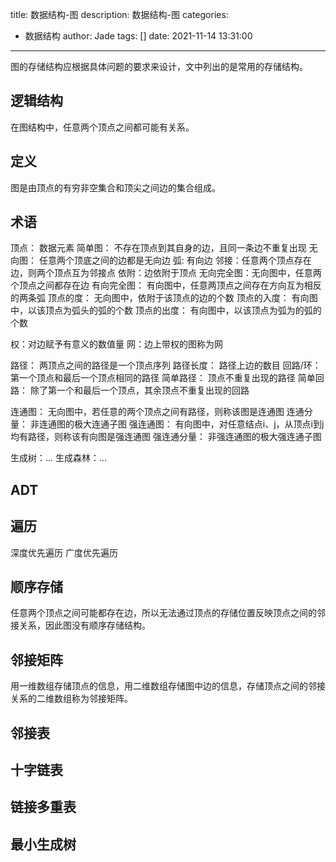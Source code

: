 title: 数据结构-图
description: 数据结构-图
categories:
  - 数据结构
author: Jade
tags: []
date: 2021-11-14 13:31:00
---
图的存储结构应根据具体问题的要求来设计，文中列出的是常用的存储结构。

## 逻辑结构
在图结构中，任意两个顶点之间都可能有关系。

## 定义
图是由顶点的有穷非空集合和顶尖之间边的集合组成。

## 术语
顶点： 数据元素
简单图： 不存在顶点到其自身的边，且同一条边不重复出现
无向图： 任意两个顶底之间的边都是无向边
弧: 有向边
邻接：任意两个顶点存在边，则两个顶点互为邻接点
依附：边依附于顶点
无向完全图：无向图中，任意两个顶点之间都存在边
有向完全图： 有向图中，任意两顶点之间存在方向互为相反的两条弧
顶点的度： 无向图中，依附于该顶点的边的个数
顶点的入度： 有向图中，以该顶点为弧头的弧的个数
顶点的出度： 有向图中，以该顶点为弧为的弧的个数

权：对边赋予有意义的数值量
网：边上带权的图称为网

路径： 两顶点之间的路径是一个顶点序列
路径长度： 路径上边的数目
回路/环： 第一个顶点和最后一个顶点相同的路径
简单路径： 顶点不重复出现的路径
简单回路： 除了第一个和最后一个顶点，其余顶点不重复出现的回路

连通图： 无向图中，若任意的两个顶点之间有路径，则称该图是连通图
连通分量： 非连通图的极大连通子图
强连通图： 有向图中，对任意结点i、j，从顶点i到j均有路径，则称该有向图是强连通图
强连通分量： 非强连通图的极大强连通子图

生成树：...
生成森林：...

## ADT

## 遍历
深度优先遍历
广度优先遍历

## 顺序存储
任意两个顶点之间可能都存在边，所以无法通过顶点的存储位置反映顶点之间的邻接关系，因此图没有顺序存储结构。

## 邻接矩阵
用一维数组存储顶点的信息，用二维数组存储图中边的信息，存储顶点之间的邻接关系的二维数组称为邻接矩阵。

## 邻接表

## 十字链表

## 链接多重表

## 最小生成树



